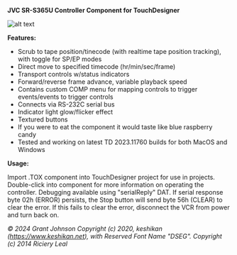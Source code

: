 **JVC SR-S365U Controller Component for TouchDesigner**

![alt text](https://i.imgur.com/kgMOeyV.png)

**Features:**
- Scrub to tape position/tinecode (with realtime tape position tracking), with toggle for SP/EP modes
- Direct move to specified timecode (hr/min/sec/frame)
- Transport controls w/status indicators
- Forward/reverse frame advance, variable playback speed
- Contains custom COMP menu for mapping controls to trigger events/events to trigger controls
- Connects via RS-232C serial bus
- Indicator light glow/flicker effect
- Textured buttons
- If you were to eat the component it would taste like blue raspberry candy
- Tested and working on latest TD 2023.11760 builds for both MacOS and Windows




**Usage:**

Import .TOX component into TouchDesigner project for use in projects.
Double-click into component for more 
information on operating the controller.
Debugging available using "serialReply" DAT.
If serial response byte 02h (ERROR) persists, 
the Stop button will send byte 56h (CLEAR) 
to clear the error. If this fails to clear the error, 
disconnect the VCR from power and turn back on.

*© 2024 Grant Johnson*
*Copyright (c) 2020, keshikan (https://www.keshikan.net),
with Reserved Font Name "DSEG".*
*Copyright (c) 2014 Riciery Leal*
